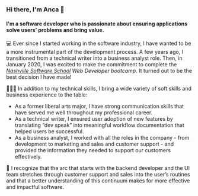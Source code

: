 ### Hi there, I'm Anca 👋

#### I'm a software developer who is passionate about ensuring applications solve users’ problems and bring value. 

 💻   Ever since I started working in the software industry, I have wanted to be a more instrumental part of the development process. A few years ago, I transitioned from a technical writer into a business analyst role. Then, in January 2020, I was excited to make the commitment to complete the *[Nashville Software School](http://nashvillesoftwareschool.com/) Web Developer bootcamp*. It turned out to be the best decision I have made!

💁🏻‍♀️  In addition to my technical skills, I bring a wide variety of soft skills and business experience to the table:
* As a former liberal arts major, I have strong communication skills that have served me well throughout my professional career. 
* As a technical writer, I ensured user adoption of new features by translating “dev speak” into meaningful workflow documentation that helped users be successful.
* As a business analyst, I worked with all the roles in the company - from development to marketing and sales and customer support  - and provided the information they needed to support our customers effectively.

 🎯   I recognize that the arc that starts with the backend developer and the UI team stretches through customer support and sales into the user’s routines and that a better understanding of this continuum makes for more effective and impactful software. 

<!--
**ancasimon/ancasimon** is a ✨ _special_ ✨ repository because its `README.md` (this file) appears on your GitHub profile.

Here are some ideas to get you started:

- 🔭 I’m currently working on ...
- 🌱 I’m currently learning ...
- 👯 I’m looking to collaborate on ...
- 🤔 I’m looking for help with ...
- 💬 Ask me about ...
- 📫 How to reach me: ...
- 😄 Pronouns: ...
- ⚡ Fun fact: ...
-->
